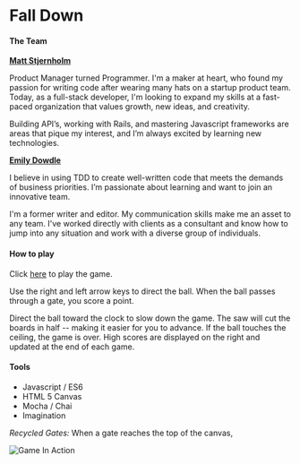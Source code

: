 # Fall Down

#### The Team

**[Matt Stjernholm](https://github.com/matt-stj)**

Product Manager turned Programmer. I'm a maker at heart, who found my passion for writing code after wearing many hats on a startup product team. Today, as a full-stack developer, I'm looking to expand my skills at a fast-paced organization that values growth, new ideas, and creativity.

Building API’s, working with Rails, and mastering Javascript frameworks are areas that pique my interest, and I’m always excited by learning new technologies.

**[Emily Dowdle](http://emilydowdle.com)**

I believe in using TDD to create well-written code that meets the demands of business priorities. I’m passionate about learning and want to join an innovative team.

I'm a former writer and editor. My communication skills make me an asset to any team. I've worked directly with clients as a consultant and know how to jump into any situation and work with a diverse group of individuals.

#### How to play

Click [here](http://matt-stj.github.io/) to play the game. 

Use the right and left arrow keys to direct the ball. When the ball passes through a gate, you score a point. 

Direct the ball toward the clock to slow down the game. The saw will cut the boards in half -- making it easier for you to advance. If the ball touches the ceiling, the game is over. High scores are displayed on the right and updated at the end of each game. 

#### Tools

* Javascript / ES6
* HTML 5 Canvas
* Mocha / Chai
* Imagination

*Recycled Gates:* When a gate reaches the top of the canvas, 


![Game In Action](http://g.recordit.co/80ndyEMZYD.gif)

